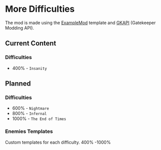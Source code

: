 # More Difficulties
The mod is made using the [ExampleMod](https://github.com/GatekeeperModding/ExampleMod) template and [GKAPI](https://github.com/Robocraft999/GKAPI) (Gatekeeper Modding API).


## Current Content

### Difficulties

- 400% - ``Insanity``


## Planned

### Difficulties

- 600% - ``Nightmare``
- 800% - ``Infernal``
- 1000% - ``The End of Times``

### Enemies Templates

Custom templates for each difficulty. 400% -1000%